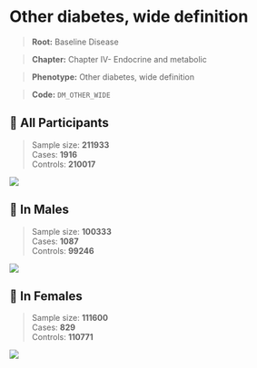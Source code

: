 # Other diabetes, wide definition

> **Root:** Baseline Disease  

> **Chapter:** Chapter IV- Endocrine and metabolic  

> **Phenotype:** Other diabetes, wide definition  

> **Code:** `DM_OTHER_WIDE`

## 🧪 All Participants  
> Sample size: **211933**  
> Cases: **1916**  
> Controls: **210017**
<img src="/Disease/Figures/ALL/Incidence/DM_OTHER_WIDE.png"/>
<CsvTable src="/Disease_Data/ALL/Incidence/COX_DM_OTHER_WIDE.csv" label="🔍 View full results" />

## 👨 In Males  
> Sample size: **100333**  
> Cases: **1087**  
> Controls: **99246**
<img src="/Disease/Figures/Male/Incidence/DM_OTHER_WIDE.png"/>
<CsvTable src="/Disease_Data/Male/Incidence/COX_DM_OTHER_WIDE.csv" label="🔍 View full results" />

## 👩 In Females  
> Sample size: **111600**  
> Cases: **829**  
> Controls: **110771**
<img src="/Disease/Figures/Female/Incidence/DM_OTHER_WIDE.png"/>
<CsvTable src="/Disease_Data/Female/Incidence/COX_DM_OTHER_WIDE.csv" label="🔍 View full results" />
